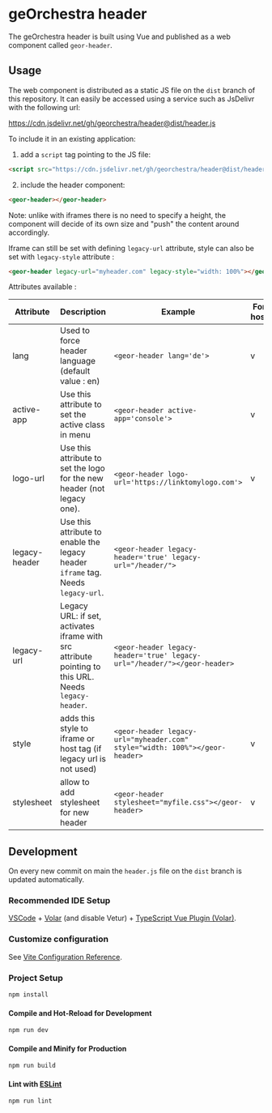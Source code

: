 # geOrchestra header

The geOrchestra header is built using Vue and published as a web component called `geor-header`.

## Usage

The web component is distributed as a static JS file on the `dist` branch of this repository. It can easily be accessed using a service such as JsDelivr with the following url:

https://cdn.jsdelivr.net/gh/georchestra/header@dist/header.js

To include it in an existing application:

1. add a `script` tag pointing to the JS file:

  ```html
  <script src="https://cdn.jsdelivr.net/gh/georchestra/header@dist/header.js"></script>
  ```

2. include the header component:

  ```html
  <geor-header></geor-header>
  ```

Note: unlike with iframes there is no need to specify a height, the component will decide of its own size and "push" the content around accordingly.

Iframe can still be set with defining `legacy-url` attribute, style can also be set with `legacy-style` attribute :
  ```html
  <geor-header legacy-url="myheader.com" legacy-style="width: 100%"></geor-header>
  ```

Attributes available :

| Attribute     | Description                                                                                          | Example                                                                   | For host | For legacy |
|---------------|------------------------------------------------------------------------------------------------------|---------------------------------------------------------------------------|----------|-----------|
| lang          | Used to force header language (default value : en)                                                   | `<geor-header lang='de'>`                                                 | v        |           |
| active-app    | Use this attribute to set the active class in menu                                                   | `<geor-header active-app='console'>`                                      | v        | v         |
| logo-url      | Use this attribute to set the logo for the new header (not legacy one).                              | `<geor-header logo-url='https://linktomylogo.com'>`                       | v        |           |
| legacy-header | Use this attribute to enable the legacy header `iframe` tag. Needs `legacy-url`.                     | `<geor-header legacy-header='true' legacy-url="/header/">`                |          | v         |
| legacy-url    | Legacy URL: if set, activates iframe with src attribute pointing to this URL. Needs `legacy-header`. | `<geor-header legacy-header='true' legacy-url="/header/"></geor-header>`  |          | v         |
| style         | adds this style to iframe or host tag (if legacy url is not used)                                    | `<geor-header legacy-url="myheader.com" style="width: 100%"></geor-header>` | v        | v         |
| stylesheet    | allow to add stylesheet for new header                                                               | `<geor-header stylesheet="myfile.css"></geor-header>`   | v        |           |
 

## Development

On every new commit on main the `header.js` file on the `dist` branch is updated automatically.

### Recommended IDE Setup

[VSCode](https://code.visualstudio.com/) + [Volar](https://marketplace.visualstudio.com/items?itemName=Vue.volar) (and disable Vetur) + [TypeScript Vue Plugin (Volar)](https://marketplace.visualstudio.com/items?itemName=Vue.vscode-typescript-vue-plugin).

### Customize configuration

See [Vite Configuration Reference](https://vitejs.dev/config/).

### Project Setup

```sh
npm install
```

#### Compile and Hot-Reload for Development

```sh
npm run dev
```

#### Compile and Minify for Production

```sh
npm run build
```

#### Lint with [ESLint](https://eslint.org/)

```sh
npm run lint
```
